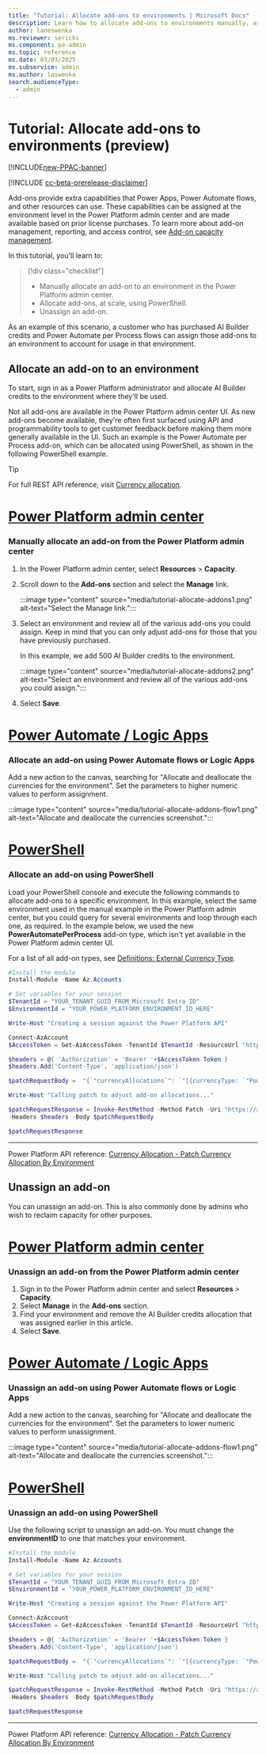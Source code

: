 ```yaml
---
title: "Tutorial: Allocate add-ons to environments | Microsoft Docs"
description: Learn how to allocate add-ons to environments manually, as well as programmatically.
author: laneswenka
ms.reviewer: sericks
ms.component: pa-admin
ms.topic: reference
ms.date: 03/03/2025
ms.subservice: admin
ms.author: laswenka
search.audienceType: 
  - admin
---
```


# Tutorial: Allocate add-ons to environments (preview)

[!INCLUDE[new-PPAC-banner](~/includes/new-PPAC-banner.md)]

[!INCLUDE [cc-beta-prerelease-disclaimer](../includes/cc-beta-prerelease-disclaimer.md)]

Add-ons provide extra capabilities that Power Apps, Power Automate flows, and other resources can use. These capabilities can be assigned at the environment level in the Power Platform admin center and are made available based on prior license purchases. To learn more about add-on management, reporting, and access control, see [Add-on capacity management](./capacity-add-on.md).

In this tutorial, you'll learn to:

> [!div class="checklist"]
> + Manually allocate an add-on to an environment in the Power Platform admin center.
> + Allocate add-ons, at scale, using PowerShell.
> + Unassign an add-on.
  
As an example of this scenario, a customer who has purchased AI Builder credits and Power Automate per Process flows can assign those add-ons to an environment to account for usage in that environment.


## Allocate an add-on to an environment

To start, sign in as a Power Platform administrator and allocate AI Builder credits to the environment where they'll be used.

Not all add-ons are available in the Power Platform admin center UI. As new add-ons become available, they're often first surfaced using API and programmability tools to get customer feedback before making them more generally available in the UI. Such an example is the Power Automate per Process add-on, which can be allocated using PowerShell, as shown in the following PowerShell example.

> [!TIP]
> For full REST API reference, visit [Currency allocation](/rest/api/power-platform/licensing/currency-allocation).

# [Power Platform admin center](#tab/PPAC)

### Manually allocate an add-on from the Power Platform admin center

1. In the Power Platform admin center, select **Resources** > **Capacity**.  
2. Scroll down to the **Add-ons** section and select the **Manage** link.

    :::image type="content" source="media/tutorial-allocate-addons1.png" alt-text="Select the Manage link.":::

3. Select an environment and review all of the various add-ons you could assign. Keep in mind that you can only adjust add-ons for those that you have previously purchased.  

    In this example, we add 500 AI Builder credits to the environment.

    :::image type="content" source="media/tutorial-allocate-addons2.png" alt-text="Select an environment and review all of the various add-ons you could assign.":::

4. Select **Save**.

# [Power Automate / Logic Apps](#tab/Automate)

### Allocate an add-on using Power Automate flows or Logic Apps

Add a new action to the canvas, searching for "Allocate and deallocate the currencies for the environment".  Set the parameters to higher numeric values to perform assignment.

:::image type="content" source="media/tutorial-allocate-addons-flow1.png" alt-text="Allocate and deallocate the currencies screenshot.":::

# [PowerShell](#tab/PowerShell)

### Allocate an add-on using PowerShell

Load your PowerShell console and execute the following commands to allocate add-ons to a specific environment. In this example, select the same environment used in the manual example in the Power Platform admin center, but you could query for several environments and loop through each one, as required. In the example below, we used the new **PowerAutomatePerProcess** add-on type, which isn't yet available in the Power Platform admin center UI.

For a list of all add-on types, see [Definitions: External Currency Type](/rest/api/power-platform/licensing/currency-allocation/get-currency-allocation-by-environment#externalcurrencytype).

```powershell
#Install the module
Install-Module -Name Az.Accounts

# Set variables for your session
$TenantId = "YOUR_TENANT_GUID_FROM_Microsoft Entra ID"
$EnvironmentId = "YOUR_POWER_PLATFORM_ENVIRONMENT_ID_HERE"

Write-Host "Creating a session against the Power Platform API"

Connect-AzAccount
$AccessToken = Get-AzAccessToken -TenantId $TenantId -ResourceUrl "https://api.powerplatform.com/"

$headers = @{ 'Authorization' = 'Bearer '+$AccessToken.Token }
$headers.Add('Content-Type', 'application/json')

$patchRequestBody =  "{`"currencyAllocations`": `"[{currencyType: `"PowerAutomatePerProcess`", allocated:1}]`" }"

Write-Host "Calling patch to adjust add-on allocations..."

$patchRequestResponse = Invoke-RestMethod -Method Patch -Uri "https://api.powerplatform.com/licensing/environments/$EnvironmentId/allocations?api-version=2022-03-01-preview" 
-Headers $headers -Body $patchRequestBody

$patchRequestResponse

```
---

Power Platform API reference: [Currency Allocation - Patch Currency Allocation By Environment](/rest/api/power-platform/licensing/currency-allocation/patch-currency-allocation-by-environment)

## Unassign an add-on
You can unassign an add-on. This is also commonly done by admins who wish to reclaim capacity for other purposes.

# [Power Platform admin center](#tab/PPAC)

### Unassign an add-on from the Power Platform admin center

1. Sign in to the Power Platform admin center and select **Resources** > **Capacity**.
3. Select **Manage** in the **Add-ons** section.
4. Find your environment and remove the AI Builder credits allocation that was assigned earlier in this article.
5. Select **Save**.

# [Power Automate / Logic Apps](#tab/Automate)

### Unassign an add-on using Power Automate flows or Logic Apps

Add a new action to the canvas, searching for "Allocate and deallocate the currencies for the environment".  Set the parameters to lower numeric values to perform unassignment.

:::image type="content" source="media/tutorial-allocate-addons-flow1.png" alt-text="Allocate and deallocate the currencies screenshot.":::

# [PowerShell](#tab/PowerShell)

### Unassign an add-on using PowerShell
Use the following script to unassign an add-on.  You must change the **environmentID** to one that matches your environment.

```powershell
#Install the module
Install-Module -Name Az.Accounts

# Set variables for your session
$TenantId = "YOUR_TENANT_GUID_FROM_Microsoft Entra ID"
$EnvironmentId = "YOUR_POWER_PLATFORM_ENVIRONMENT_ID_HERE"

Write-Host "Creating a session against the Power Platform API"

Connect-AzAccount
$AccessToken = Get-AzAccessToken -TenantId $TenantId -ResourceUrl "https://api.powerplatform.com/"

$headers = @{ 'Authorization' = 'Bearer '+$AccessToken.Token }
$headers.Add('Content-Type', 'application/json')

$patchRequestBody =  "{`"currencyAllocations`": `"[{currencyType: `"PowerAutomatePerProcess`", allocated:0}]`" }"

Write-Host "Calling patch to adjust add-on allocations..."

$patchRequestResponse = Invoke-RestMethod -Method Patch -Uri "https://api.powerplatform.com/licensing/environments/$EnvironmentId/allocations?api-version=2022-03-01-preview" 
-Headers $headers -Body $patchRequestBody

$patchRequestResponse
```
---
Power Platform API reference: [Currency Allocation - Patch Currency Allocation By Environment](/rest/api/power-platform/licensing/currency-allocation/patch-currency-allocation-by-environment)

